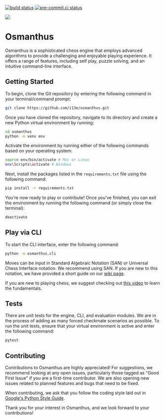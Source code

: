 [![build status](https://github.com/i13e/osmanthus/actions/workflows/main.yml/badge.svg)](https://github.com/i13e/osmanthus/actions/workflows/main.yml)
[![pre-commit.ci status](https://results.pre-commit.ci/badge/github/i13e/osmanthus/master.svg)](https://results.pre-commit.ci/latest/github/i13e/osmanthus/master)

![](https://github.com/i13e/osmanthus/assets/62034540/493798b0-39c1-4566-8b99-83941e2e6994)

# Osmanthus

Osmanthus is a sophisticated chess engine that employs advanced algorithms to
provide a challenging and enjoyable playing experience. It offers a range of
features, including self play, puzzle solving, and an intuitive command-line
interface.

## Getting Started

To begin, clone the Git repository by entering the following command in your
terminal/command prompt:

```sh
git clone https://github.com/i13e/osmanthus.git
```

Once you have cloned the repository, navigate to its directory and create a new
Python virtual environment by running:

```sh
cd osmanthus
python -m venv env
```

Activate the environment by running either of the following commands based on
your operating system:

```sh
source env/bin/activate # Mac or Linux
env\Scripts\activate # Windows
```

Next, install the packages listed in the `requirements.txt` file using the
following command:

```sh
pip install -r requirements.txt
```

You're now ready to play or contribute! Once you've finished, you can exit the
environment by running the following command (or simply close the terminal):

```sh
deactivate
```

## Play via CLI

To start the CLI interface, enter the following command:

```sh
python -m osmanthus.cli
```

Moves can be input in Standard Algebraic Notation (SAN) or Universal Chess Interface notation. We
recommend using SAN. If you are new to this notation, we have provided a short guide on our
[wiki page](https://github.com/i13e/osmanthus/wiki/san).

If you are new to playing chess, we suggest checking out [this video](https://www.youtube.com/watch?v=OCSbzArwB10)
to learn the fundamentals.

## Tests

There are unit tests for the engine, CLI, and evaluation modules. We are in the process of adding as
many forced checkmate scenarios as possible. To run the unit tests, ensure that your virtual environment
is active and enter the following command:

```sh
pytest
```

## Contributing

Contributions to Osmanthus are highly appreciated! For suggestions, we recommend looking at any open issues,
particularly those tagged as "Good First Issue" if you are a first-time contributor. We are also opening new
issues related to planned features and bugs that need to be fixed.

When contributing, we ask that you follow the coding style laid out in [Google's Python Style Guide](https://google.github.io/styleguide/pyguide.html).

Thank you for your interest in Osmanthus, and we look forward to your contributions!

<!-- 谢谢，李桂花。我愛你 -->
